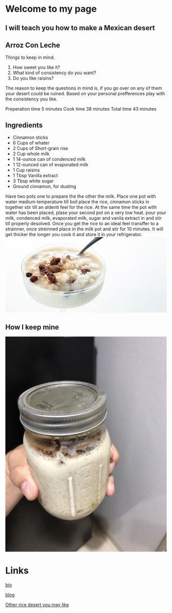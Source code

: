 # Welcome to my page 
## I will teach you how to make a Mexican desert 
## Arroz Con Leche
Things to keep in mind.
1. How sweet you like it?
1. What kind of consistency do you want?
1. Do you like raisins?

The reason to keep the questions in mind is, if you go over on any of them your desert could be ruined.
Based on your personal prefferences play with the consistency you like.

Preperation time 5 minutes
Cook time 38 minutes
Total time 43 minutes

## Ingredients
+ Cinnamon sticks
+ 6 Cups of whater
+ 2 Cups of Short-grain rise
+ 2 Cup whole milk
+ 1 14-ounce can of condenced milk
+ 1 12-ounced can of evaporated milk
+ 1 Cup raisins
+ 1 Tbsp Vanilla extract
+ 3 Tbsp white sugar
+ Ground cinnamon, for dusting

Have two pots one to prepare the the other the milk.
Place one pot with water medium temperature till boil place the rice, cinnamon sticks in together stir till an aldenti feel for the rice.
At the same time the pot with water has been placed, plase your second pot on a very low heat. pour your milk, condenced milk, evaporated milk, sugar and vanila extract in and stir till properly desolved. 
Once you get the rice to an ideal feel transffer to a strainner, once streinned place in the milk pot and stir for 10 minutes. It will get thicker the longer you cook it and store it in your refrigerator.  
![Arroz Con Leche](arroz-con-leche-sitio.jpg)
## How I keep mine

![bottle](526087A3-27FE-4E11-9461-F4EA61DFBB0C_1_105_c.jpeg)

# Links
[bio](bio)

[blog](topic)

[Other rice desert you may like](https://www.saveur.com/rice-desserts-pudding/)
